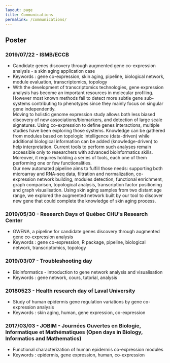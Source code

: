 ```yaml
---
layout: page
title: Communications
permalink: /communications/
---
```


## Poster

### 2019/07/22 - ISMB/ECCB
* Candidate genes discovery through augmented gene co-expression analysis - a skin aging application case
* Keywords : gene co-expression, skin aging, pipeline, biological network, module evaluation, transcriptomics, topology
* With the development of transcriptomics technologies, gene expression analysis has become an important resources in molecular profiling. However most known methods fail to detect more subtle gene sub-systems contributing to phenotypes since they mainly focus on singular gene independently.  
Moving to holistic genome expression study allows both less biased discovery of new associations/biomarkers, and detection of large scale signatures. Using co-expression to define genes interactions, multiple studies have been exploring those systems. Knowledge can be gathered from modules based on topologic intelligence (data-driven) while additional biological information can be added (knowledge-driven) to help interpretation. Current tools to perform such analyses remain accessible only to researchers with advanced bioinformatics skills. Moreover, it requires holding a series of tools, each one of them performing one or few functionalities.  
Our new automated pipeline aims to fulfill those needs: supporting both microarray and RNA-seq data, filtration and normalization, co-expression network building, modules detection, functional enrichment, graph comparison, topological analysis, transcription factor positioning and graph visualisation. Using skin aging samples from two distant age range, we explored the augmented network built by our tool to discover new gene that could complete the knowledge of skin aging process.

### 2019/05/30 - Research Days of Québec CHU's Research Center
* GWENA, a pipeline for candidate genes discovery through augmented gene co-expression analysis
* Keywords : gene co-expression, R package, pipeline, biological network, transcriptomics, topology

### 2019/03/07 - Troubleshooting day 
* Bioinformatics - Introduction to gene network analysis and visualisation
* Keywords : gene network, cours, tutorial, analysis

### 20180523 - Health research day of Laval University
* Study of human epidermis gene regulation variations by gene co-expression analysis
* Keywords : skin aging, human, gene expression, co-expression

### 2017/03/03 - JOBIM - Journées Ouvertes en Biologie, Informatique et Mathématiques (Open days in Biology, Informatics and Mathematics)
* Functional characterization of human epidermis co-expression modules
* Keywords : epidermis, gene expression, human, co-expression



